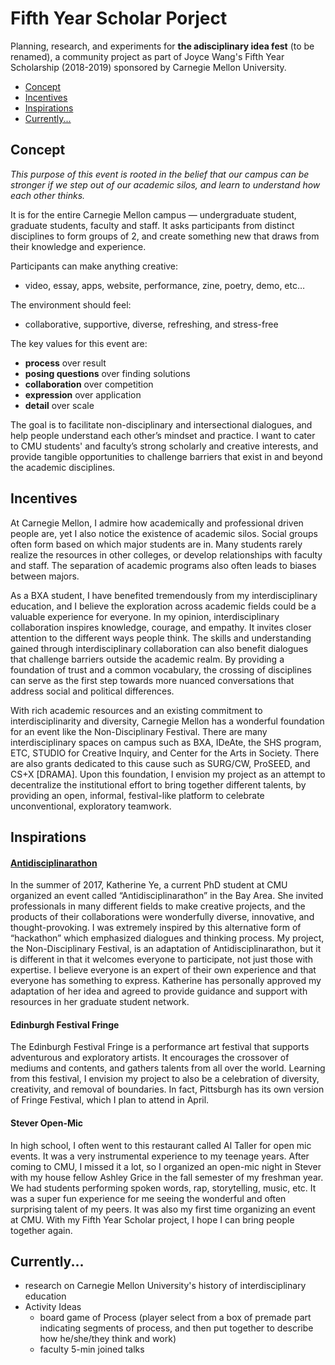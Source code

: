 # Fifth Year Scholar Porject
Planning, research, and experiments for **the adisciplinary idea fest** (to be renamed), a community project as part of Joyce Wang's Fifth Year Scholarship (2018-2019) sponsored by Carnegie Mellon University.

  - [Concept](https://github.com/joyceeexinyiwang/FYS/blob/master/README.md#concept)
  - [Incentives](https://github.com/joyceeexinyiwang/FYS/blob/master/README.md#incentives)
  - [Inspirations](https://github.com/joyceeexinyiwang/FYS/blob/master/README.md#inspirations)
  - [Currently...](https://github.com/joyceeexinyiwang/FYS/blob/master/README.md#currently)

## Concept
*This purpose of this event is rooted in the belief that our campus can be stronger if we step out of our academic silos,
and learn to understand how each other thinks.*

It is for the entire Carnegie Mellon campus — undergraduate student, graduate students, faculty and staff. It asks participants from distinct disciplines to form groups of 2, and create something new that draws from their knowledge and experience. 

Participants can make anything creative: 
- video, essay, apps, website, performance, zine, poetry, demo, etc…

The environment should feel:
- collaborative, supportive, diverse, refreshing, and stress-free

The key values for this event are:
- **process** over result
- **posing questions** over finding solutions
- **collaboration** over competition
- **expression** over application
- **detail** over scale

The goal is to facilitate non-disciplinary and intersectional dialogues, and help people understand each other’s mindset and practice. I want to cater to CMU students' and faculty’s strong scholarly and creative interests, and provide tangible opportunities to challenge barriers that exist in and beyond the academic disciplines.

## Incentives
At Carnegie Mellon, I admire how academically and professional driven people are, yet I also notice the existence of academic silos. Social groups often form based on which major students are in. Many students rarely realize the resources in other colleges, or develop relationships with faculty and staff. The separation of academic programs also often leads to biases between majors. 

As a BXA student, I have benefited tremendously from my interdisciplinary education, and I believe the exploration across academic fields could be a valuable experience for everyone. In my opinion, interdisciplinary collaboration inspires knowledge, courage, and empathy. It invites closer attention to the different ways people think. The skills and understanding gained through interdisciplinary collaboration can also benefit dialogues that challenge barriers outside the academic realm. By providing a foundation of trust and a common vocabulary, the crossing of disciplines can serve as the first step towards more nuanced conversations that address social and political differences. 

With rich academic resources and an existing commitment to interdisciplinarity and diversity, Carnegie Mellon has a wonderful foundation for an event like the Non-Disciplinary Festival. There are many interdisciplinary spaces on campus such as BXA, IDeAte, the SHS program, ETC, STUDIO for Creative Inquiry, and Center for the Arts in Society. There are also grants dedicated to this cause such as SURG/CW, ProSEED, and CS+X [DRAMA]. Upon this foundation, I envision my project as an attempt to decentralize the institutional effort to bring together different talents, by providing an open, informal, festival-like platform to celebrate unconventional, exploratory teamwork. 

## Inspirations
#### [Antidisciplinarathon](http://hypotext.co/antidisciplinarathon)
In the summer of 2017, Katherine Ye, a current PhD student at CMU organized an event called “Antidisciplinarathon” in the Bay Area. She invited professionals in many different fields to make creative projects, and the products of their collaborations were wonderfully diverse, innovative, and thought-provoking. I was extremely inspired by this alternative form of “hackathon” which emphasized dialogues and thinking process. My project, the Non-Disciplinary Festival, is an adaptation of Antidisciplinarathon, but it is different in that it welcomes everyone to participate, not just those with expertise. I believe everyone is an expert of their own experience and that everyone has something to express. 
Katherine has personally approved my adaptation of her idea and agreed to provide guidance and support with resources in her graduate student network.

#### Edinburgh Festival Fringe
The Edinburgh Festival Fringe is a performance art festival that supports adventurous and exploratory artists. It encourages the crossover of mediums and contents, and gathers talents from all over the world. Learning from this festival, I envision my project to also be a celebration of diversity, creativity, and removal of boundaries. 
In fact, Pittsburgh has its own version of Fringe Festival, which I plan to attend in April.

#### Stever Open-Mic
In high school, I often went to this restaurant called Al Taller for open mic events. It was a very instrumental experience to my teenage years. After coming to CMU, I missed it a lot, so I organized an open-mic night in Stever with my house fellow Ashley Grice in the fall semester of my freshman year. We had students performing spoken words, rap, storytelling, music, etc. It was a super fun experience for me seeing the wonderful and often surprising talent of my peers. It was also my first time organizing an event at CMU. With my Fifth Year Scholar project, I hope I can bring people together again.

## Currently...
- research on Carnegie Mellon University's history of interdisciplinary education
- Activity Ideas
  - board game of Process (player select from a box of premade part indicating segments of process, and then put together to describe how he/she/they think and work)
  - faculty 5-min joined talks
